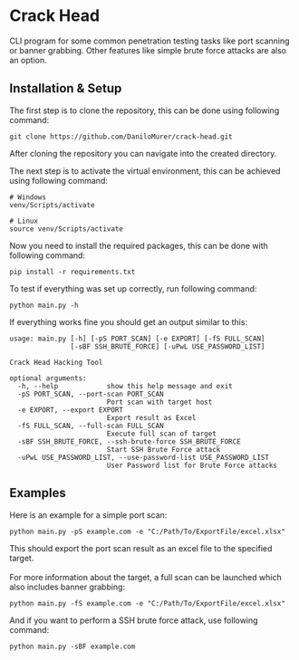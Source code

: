 # Crack Head

CLI program for some common penetration testing tasks like port scanning or banner grabbing.
Other features like simple brute force attacks are also an option.

## Installation & Setup

The first step is to clone the repository, this can be done using following command:
```shell
git clone https://github.com/DaniloMurer/crack-head.git
```
After cloning the repository you can navigate into the created directory.

The next step is to activate the virtual environment, this can be achieved using following command:
```shell
# Windows
venv/Scripts/activate

# Linux
source venv/Scripts/activate
```

Now you need to install the required packages, this can be done with following command:
```shell
pip install -r requirements.txt
```

To test if everything was set up correctly, run following command:
```shell
python main.py -h
```

If everything works fine you should get an output similar to this:
```shell
usage: main.py [-h] [-pS PORT_SCAN] [-e EXPORT] [-fS FULL_SCAN]
               [-sBF SSH_BRUTE_FORCE] [-uPwL USE_PASSWORD_LIST]

Crack Head Hacking Tool

optional arguments:
  -h, --help            show this help message and exit
  -pS PORT_SCAN, --port-scan PORT_SCAN
                        Port scan with target host
  -e EXPORT, --export EXPORT
                        Export result as Excel
  -fS FULL_SCAN, --full-scan FULL_SCAN
                        Execute full scan of target
  -sBF SSH_BRUTE_FORCE, --ssh-brute-force SSH_BRUTE_FORCE
                        Start SSH Brute Force attack
  -uPwL USE_PASSWORD_LIST, --use-password-list USE_PASSWORD_LIST
                        User Password list for Brute Force attacks
```

## Examples

Here is an example for a simple port scan:
```shell
python main.py -pS example.com -e "C:/Path/To/ExportFile/excel.xlsx"
```

This should export the port scan result as an excel file to the specified target.
<br>
<br>
For more information about the target, a full scan can be launched which also includes banner grabbing:
```shell
python main.py -fS example.com -e "C:/Path/To/ExportFile/excel.xlsx"
```

And if you want to perform a SSH brute force attack, use following command:
```shell
python main.py -sBF example.com
```